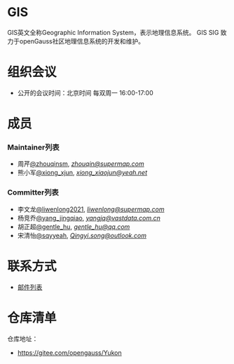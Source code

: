 # GIS

GIS英文全称Geographic Information System，表示地理信息系统。
GIS SIG 致力于openGauss社区地理信息系统的开发和维护。

# 组织会议

- 公开的会议时间：北京时间 每双周一 16:00-17:00

# 成员

### Maintainer列表

- 周芹[@zhouqinsm](https://gitee.com/zhouqinsm), *zhouqin@supermap.com*
- 熊小军[@xiong_xjun](https://gitee.com/xiong_xjun), *xiong_xiaojun@yeah.net*

### Committer列表

- 李文龙[@liwenlong2021](https://gitee.com/liwenlong2021), *liwenlong@supermap.com*
- 杨竞乔[@yang_jingqiao](https://gitee.com/yang_jingqiao), *yangjq@vastdata.com.cn*
- 胡正超[@gentle_hu](https://gitee.com/gentle_hu), *gentle_hu@qq.com*
- 宋清怡[@sqyyeah](https://gitee.com/sqyyeah), *Qingyi.song@outlook.com*

# 联系方式

- [邮件列表](https://mailweb.opengauss.org/postorius/lists/gis.opengauss.org/)

# 仓库清单

仓库地址：

- https://gitee.com/opengauss/Yukon

